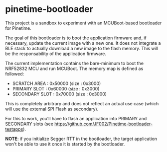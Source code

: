 # pinetime-bootloader
This project is a sandbox to experiment with an MCUBoot-based bootloader for Pinetime.

The goal of this bootloader is to boot the application firmware and, if necessary, update the current image with a new one.
It does not integrate a BLE stack to actually download a new image to the flash memory. This will be the responsability of the application firmware.

The current implementation contains the bare-minimum to boot the NRF52832 MCU and run MCUBoot. 
The memory map is defined as followed:

 - SCRATCH AREA : 0x50000 (size : 0x3000)
 - PRIMARY SLOT : 0x60000 (size : 0x3000)
 - SECONDARY SLOT : 0x70000 (size : 0x3000)
 
This is completely arbitrary and does not reflect an actual use case (which will use the external SPI Flash as secondary).

For this to work, you'll have to flash an application into PRIMARY and SECONDARY slots (see https://github.com/JF002/Pinetime-bootloader-testapps).

**NOTE**: if you initialize Segger RTT in the bootloader, the target application won't be able to use it once it is started by the bootloader.
